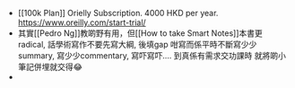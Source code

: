 - [[100k Plan]] Orielly Subscription. 4000 HKD per year. https://www.oreilly.com/start-trial/
- 其實[[Pedro Ng]]教啲野有用，但[[How to take Smart Notes]]本書更radical, 話學術寫作不要先寫大綱, 後填gap 咁寫而係平時不斷寫少少summary, 寫少少commentary, 寫吓寫吓.... 到真係有需求交功課時
  就將啲小筆記併埋就交得😂
-